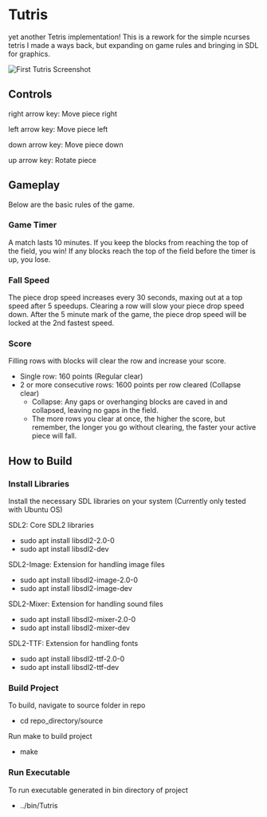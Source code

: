 # Tutris
yet another Tetris implementation! This is a rework for the simple ncurses tetris I made a ways back, but expanding on game rules and bringing in SDL for graphics.

![First Tutris Screenshot](/../documentation/docs/screenshots/tutris_play_screenshot.png?raw=true "Tutris")

## Controls
right arrow key: Move piece right

left arrow key: Move piece left

down arrow key: Move piece down

up arrow key: Rotate piece


## Gameplay
Below are the basic rules of the game.

### Game Timer
A match lasts 10 minutes. If you keep the blocks from reaching the top of the field, you win!
If any blocks reach the top of the field before the timer is up, you lose.

### Fall Speed
The piece drop speed increases every 30 seconds, maxing out at a top speed after 5 speedups.
Clearing a row will slow your piece drop speed down. After the 5 minute mark of the game, the piece drop speed will be locked at the 2nd fastest speed.

### Score
Filling rows with blocks will clear the row and increase your score.
* Single row: 160 points (Regular clear)
* 2 or more consecutive rows: 1600 points per row cleared (Collapse clear)
  * Collapse: Any gaps or overhanging blocks are caved in and collapsed, leaving no gaps in the field.
  * The more rows you clear at once, the higher the score, but remember, the longer you go without clearing, the faster your active piece will fall.

## How to Build
### Install Libraries
Install the necessary SDL libraries on your system (Currently only tested with Ubuntu OS)

SDL2: Core SDL2 libraries
* sudo apt install libsdl2-2.0-0
* sudo apt install libsdl2-dev

SDL2-Image: Extension for handling image files
* sudo apt install libsdl2-image-2.0-0
* sudo apt install libsdl2-image-dev

SDL2-Mixer: Extension for handling sound files
* sudo apt install libsdl2-mixer-2.0-0
* sudo apt install libsdl2-mixer-dev

SDL2-TTF: Extension for handling fonts
* sudo apt install libsdl2-ttf-2.0-0
* sudo apt install libsdl2-ttf-dev

### Build Project
To build, navigate to source folder in repo
* cd repo_directory/source
 
Run make to build project
* make

### Run Executable
To run executable generated in bin directory of project
* ../bin/Tutris
